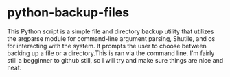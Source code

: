 # python-backup-files
This Python script is a simple file and directory backup utility that utilizes the argparse 
module for command-line argument parsing, Shutile, and os for interacting with the system. It prompts the user to choose between backing up a file or a directory.This is ran via the command line. I'm fairly still a begginner to github still, so I will try and make sure things are nice and neat.
